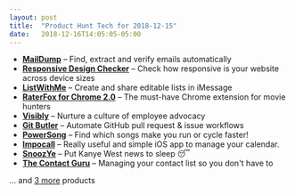 ```yaml
---
layout: post
title:  "Product Hunt Tech for 2018-12-15"
date:   2018-12-16T14:05:05-05:00
---
```


* **[MailDump](https://www.producthunt.com/posts/maildump?utm_campaign=producthunt-api&utm_medium=api&utm_source=Application%3A+Daily+Digest+RSS+%28ID%3A+3202%29)** – Find, extract and verify emails automatically
* **[Responsive Design Checker](https://www.producthunt.com/posts/responsive-design-checker?utm_campaign=producthunt-api&utm_medium=api&utm_source=Application%3A+Daily+Digest+RSS+%28ID%3A+3202%29)** – Check how responsive is your website across device sizes
* **[ListWithMe](https://www.producthunt.com/posts/listwithme?utm_campaign=producthunt-api&utm_medium=api&utm_source=Application%3A+Daily+Digest+RSS+%28ID%3A+3202%29)** – Create and share editable lists in iMessage
* **[RaterFox for Chrome 2.0](https://www.producthunt.com/posts/raterfox-for-chrome-2-0?utm_campaign=producthunt-api&utm_medium=api&utm_source=Application%3A+Daily+Digest+RSS+%28ID%3A+3202%29)** – The must-have Chrome extension for movie hunters
* **[Visibly](https://www.producthunt.com/posts/visibly?utm_campaign=producthunt-api&utm_medium=api&utm_source=Application%3A+Daily+Digest+RSS+%28ID%3A+3202%29)** – Nurture a culture of employee advocacy
* **[Git Butler](https://www.producthunt.com/posts/git-butler?utm_campaign=producthunt-api&utm_medium=api&utm_source=Application%3A+Daily+Digest+RSS+%28ID%3A+3202%29)** – Automate GitHub pull request & issue workflows
* **[PowerSong](https://www.producthunt.com/posts/powersong?utm_campaign=producthunt-api&utm_medium=api&utm_source=Application%3A+Daily+Digest+RSS+%28ID%3A+3202%29)** – Find which songs make you run or cycle faster!
* **[Impocall](https://www.producthunt.com/posts/impocall?utm_campaign=producthunt-api&utm_medium=api&utm_source=Application%3A+Daily+Digest+RSS+%28ID%3A+3202%29)** – Really useful and simple iOS app to manage your calendar.
* **[SnoozYe](https://www.producthunt.com/posts/snoozye?utm_campaign=producthunt-api&utm_medium=api&utm_source=Application%3A+Daily+Digest+RSS+%28ID%3A+3202%29)** – Put Kanye West news to sleep 😴
* **[The Contact Guru](https://www.producthunt.com/posts/the-contact-guru?utm_campaign=producthunt-api&utm_medium=api&utm_source=Application%3A+Daily+Digest+RSS+%28ID%3A+3202%29)** – Managing your contact list so you don't have to

… and [3 more](https://www.producthunt.com/tech) products